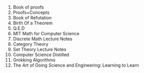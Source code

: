 1. Book of proofs
2. Proofs+Concepts
3. Book of Refutation
4. Birth Of a Theorem
5. Q.E.D
6. MIT Math for Computer Science
7. Discrete Math Lecture Notes
8. Category Theory
9. Set Theory Lecture Notes
10. Computer Science Distilled
11. Grokking Algorithms
12. The Art of Doing Science and Engineering: Learning to Learn
